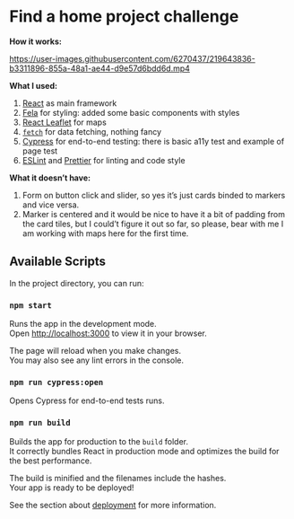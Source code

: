# Find a home project challenge

**How it works:**

https://user-images.githubusercontent.com/6270437/219643836-b3311896-855a-48a1-ae44-d9e57d6bdd6d.mp4

**What I used:**

1. [React](https://beta.reactjs.org/learn/start-a-new-react-project) as main framework
2. [Fela](https://fela.js.org/) for styling: added some basic components with styles
3. [React Leaflet](https://react-leaflet.js.org/) for maps
4. [`fetch`](https://developer.mozilla.org/en-US/docs/Web/API/Fetch_API) for data fetching, nothing fancy
5. [Cypress](https://docs.cypress.io/) for end-to-end testing: there is basic a11y test and example of page test 
6. [ESLint](https://eslint.org/) and [Prettier](https://prettier.io/) for linting and code style 

**What it doesn’t have:**

1. Form on button click and slider, so yes it’s just cards binded to markers and vice versa.
2. Marker is centered and it would be nice to have it a bit of padding from the card tiles, but I could’t figure it out so far, so please, bear with me I am working with maps here for the first time. 

## Available Scripts

In the project directory, you can run:

### `npm start`

Runs the app in the development mode.\
Open [http://localhost:3000](http://localhost:3000) to view it in your browser.

The page will reload when you make changes.\
You may also see any lint errors in the console.

### `npm run cypress:open`

Opens Cypress for end-to-end tests runs.

### `npm run build`

Builds the app for production to the `build` folder.\
It correctly bundles React in production mode and optimizes the build for the best performance.

The build is minified and the filenames include the hashes.\
Your app is ready to be deployed!

See the section about [deployment](https://facebook.github.io/create-react-app/docs/deployment) for more information.
